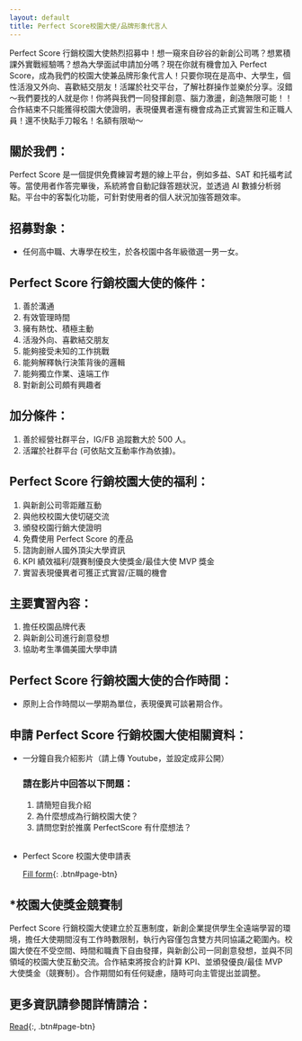 ```yaml
---
layout: default
title: Perfect Score校園大使/品牌形象代言人
---
```


Perfect Score 行銷校園大使熱烈招募中！想一窺來自矽谷的新創公司嗎？想累積課外實戰經驗嗎？想為大學面試申請加分嗎？現在你就有機會加入 Perfect Score，成為我們的校園大使兼品牌形象代言人！只要你現在是高中、大學生，個性活潑又外向、喜歡結交朋友！活躍於社交平台，了解社群操作並樂於分享。沒錯～我們要找的人就是你！你將與我們一同發揮創意、腦力激盪，創造無限可能！！合作結束不只能獲得校園大使證明，表現優異者還有機會成為正式實習生和正職人員！還不快點手刀報名！名額有限呦～

<!-- <br/>

[Fill form](https://2bs9m2ujxlo.typeform.com/to/nwL5PxW6){: .btn#page-btn}
<br/> -->

## 關於我們：

Perfect Score 是一個提供免費練習考題的線上平台，例如多益、SAT 和托福考試等。當使用者作答完畢後，系統將會自動記錄答題狀況，並透過 AI 數據分析弱點。平台中的客製化功能，可針對使用者的個人狀況加強答題效率。

## 招募對象：

- 任何高中職、大專學在校生，於各校園中各年級徵選一男一女。

## Perfect Score 行銷校園大使的條件：

1. 善於溝通
2. 有效管理時間
3. 擁有熱忱、積極主動
4. 活潑外向、喜歡結交朋友
5. 能夠接受未知的工作挑戰
6. 能夠解釋執行決策背後的邏輯
7. 能夠獨立作業、遠端工作
8. 對新創公司頗有興趣者

## 加分條件：

1. 善於經營社群平台，IG/FB 追蹤數大於 500 人。
2. 活躍於社群平台 (可依貼文互動率作為依據)。

## Perfect Score 行銷校園大使的福利：

1. 與新創公司零距離互動
2. 與他校校園大使切磋交流
3. 頒發校園行銷大使證明
4. 免費使用 Perfect Score 的產品
5. 諮詢創辦人國外頂尖大學資訊
6. KPI 績效福利/競賽制優良大使獎金/最佳大使 MVP 獎金
7. 實習表現優異者可獲正式實習/正職的機會

## 主要實習內容：

1. 擔任校園品牌代表
2. 與新創公司進行創意發想
3. 協助考生準備美國大學申請

## Perfect Score 行銷校園大使的合作時間：

- 原則上合作時間以一學期為單位，表現優異可談暑期合作。

## 申請 Perfect Score 行銷校園大使相關資料：

- 一分鐘自我介紹影片（請上傳 Youtube，並設定成非公開）

  ### 請在影片中回答以下問題：

  1. 請簡短自我介紹
  2. 為什麼想成為行銷校園大使？
  3. 請問您對於推廣 PerfectScore 有什麼想法？
     <br/>
     <br/>

- Perfect Score 校園大使申請表
  <br/>

  [Fill form](https://2bs9m2ujxlo.typeform.com/to/nwL5PxW6){: .btn#page-btn}
  <br/>

## \*校園大使獎金競賽制

Perfect Score 行銷校園大使建立於互惠制度，新創企業提供學生全遠端學習的環境，擔任大使期間沒有工作時數限制，執行內容僅包含雙方共同協議之範圍內。校園大使在不受空間、時間和職責下自由發揮，與新創公司一同創意發想，並與不同領域的校園大使互動交流。合作結束將按合約計算 KPI、並頒發優良/最佳 MVP 大使獎金（競賽制）。合作期間如有任何疑慮，隨時可向主管提出並調整。

## 更多資訊請參閱詳情請洽：

[Read](https://www.legis-pedia.com/article/labor-work/780#footnote-27){:, .btn#page-btn}
